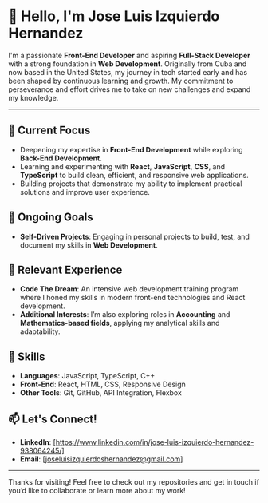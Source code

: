 # 👋 Hello, I'm Jose Luis Izquierdo Hernandez

I'm a passionate **Front-End Developer** and aspiring **Full-Stack Developer** with a strong foundation in **Web Development**. Originally from Cuba and now based in the United States, my journey in tech started early and has been shaped by continuous learning and growth. My commitment to perseverance and effort drives me to take on new challenges and expand my knowledge.

---

## 🔭 Current Focus
- Deepening my expertise in **Front-End Development** while exploring **Back-End Development**.
- Learning and experimenting with **React**, **JavaScript**, **CSS**, and **TypeScript** to build clean, efficient, and responsive web applications.
- Building projects that demonstrate my ability to implement practical solutions and improve user experience.

## 🌱 Ongoing Goals
- **Self-Driven Projects**: Engaging in personal projects to build, test, and document my skills in **Web Development**.

## 💼 Relevant Experience
- **Code The Dream**: An intensive web development training program where I honed my skills in modern front-end technologies and React development.
- **Additional Interests**: I’m also exploring roles in **Accounting** and **Mathematics-based fields**, applying my analytical skills and adaptability.

## 🚀 Skills
- **Languages**: JavaScript, TypeScript, C++
- **Front-End**: React, HTML, CSS, Responsive Design
- **Other Tools**: Git, GitHub, API Integration, Flexbox

## 📫 Let's Connect!
- **LinkedIn**: [https://www.linkedin.com/in/jose-luis-izquierdo-hernandez-938064245/]
- **Email**: [joseluisizquierdoshernandez@gmail.com]

---

Thanks for visiting! Feel free to check out my repositories and get in touch if you’d like to collaborate or learn more about my work!
